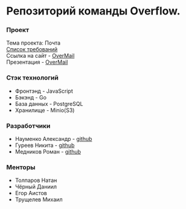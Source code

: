 # Репозиторий команды Overflow.
### Проект

Тема проекта: Почта<br>
[Список требований](https://docs.google.com/spreadsheets/d/1h1QaRvRbF2eBUzdV1tLU62hS68bdNH-bLht6N29uDK8/) <br>
Ссылка на сайт - [OverMail](https://overmail.online)<br>
Презентация - [OverMail](https://docs.google.com/presentation/d/1QGspCofaSbMB8u4TcFCSvJBxNq5n7XSqE79QLFeYzek)

### Стэк технологий

- Фронтэнд - JavaScript
- Бэкэнд - Go
- База данных - PostgreSQL
- Хранилище - Minio(S3)
  
### Разработчики

- Науменко Александр - [github](https://github.com/sashanau)
- Гуреев Никита - [github](https://github.com/sitleman)
- Медников Роман - [github](https://github.com/kllmagn)

### Менторы
- Толпаров Натан 
- Чёрный Даниил
- Егор Аистов
- Трущелев Михаил
